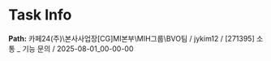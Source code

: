 # Task Info

**Path:** 카페24(주)\본사사업장\[CG]MI본부\MIH그룹\BVO팀 / jykim12 / [271395] 소통 _ 기능 문의 / 2025-08-01_00-00-00

